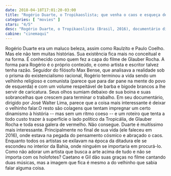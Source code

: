 ```yaml
---
date: 2018-04-18T17:01:20-03:00
title: "Rogério Duarte, o Tropikaoslista; que venha o caos e esqueça de política pelo amor de deus!"
categories: [ "movies" ]
stars: "4/5"
desc: "Rogério Duarte, o Tropikaoslista (Brasil, 2016), documentário dirigido por José Walter Lima, com Rogério Duarte, Gilberto Gil, Caetano Veloso."
cabine: "cinemaqui"
---
```

Rogério Duarte era um maluco beleza, assim como Raulzito e Paulo Coelho. Mas ele não tem muitas histórias. Sua existência fica mais no conceitual e na forma. É conhecido como quem fez a capa do filme de Glauber Rocha. A forma para Rogério é o próprio conteúdo, e como artista e escritor talvez tenha razão. Seguidor do filósofo Max Bense, que analisava a realidade sob o prisma do existencialismo racional, Rogério terminou a vida sendo um velhinho religioso e comunista (parece que para dar pane na mente do povo de esquerda) e com um volume respeitável de barba e bigode brancos a lhe servir de caricatura. Seus olhos sumiam debaixo de sua boina e suas sobrancelhas que crescem para terminar o trabalho. Em seu documentário, dirigido por José Walter Lima, parece que a coisa mais interessante é deixar o velhinho falar.O resto são colagens que tentam impregnar um certo dinamismo à história -- mas sem um ritmo coeso -- e um roteiro que tenta a todo custo trazer à superfície o lado político da Tropicália, de Glauber Rocha e toda essa galera de vermelho. Não consegue. Duarte é muitíssimo mais interessante. Principalmente no final de sua vida (ele faleceu em 2016), onde estava na pegada do pensamento cósmico e abraçado o caos. Enquanto todos os artistas se exilavam na época da ditadura ele se escondeu no interior da Bahia, onde ninguém se importaria em procurá-lo. Como não adorar um artista que busca a arte acima de tudo e não se importa com os holofotes? Caetano e Gil dão suas graças no filme cantando duas músicas, mas a imagem que fica é mesmo a do velhinho que sabia falar alguma coisa.
